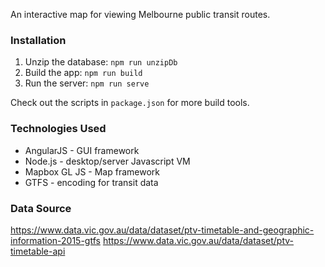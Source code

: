An interactive map for viewing Melbourne public transit routes.

### Installation

1. Unzip the database: ```npm run unzipDb```
2. Build the app: ```npm run build```
3. Run the server: ```npm run serve```

Check out the scripts in ```package.json``` for more build tools.

### Technologies Used

- AngularJS - GUI framework
- Node.js - desktop/server Javascript VM
- Mapbox GL JS - Map framework
- GTFS - encoding for transit data

### Data Source

https://www.data.vic.gov.au/data/dataset/ptv-timetable-and-geographic-information-2015-gtfs
https://www.data.vic.gov.au/data/dataset/ptv-timetable-api
